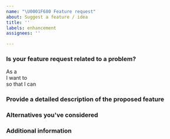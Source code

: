 ```yaml
---
name: "\U0001F680 Feature request"
about: Suggest a feature / idea
title: ''
labels: enhancement
assignees: ''

---
```


### Is your feature request related to a problem?

<!-- Please mind the double space at the end to keep the markdown linebreak intact! -->

As a <!-- please describe your role -->  
I want to <!-- please describe the goal -->  
so that I can <!-- please describe the purpose why you want to reach your goal -->

### Provide a detailed description of the proposed feature

<!--- A clear and concise description of what you want to happen. -->

### Alternatives you've considered

<!--- A clear and concise description of any alternative solutions or features you've considered. -->

### Additional information

<!--- Add any other context or screenshots about the feature request here. -->
